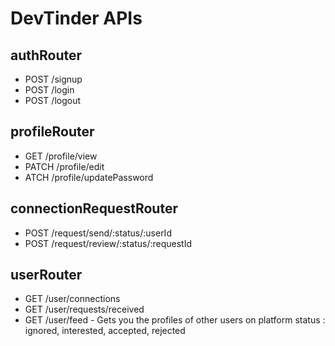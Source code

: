 # DevTinder APIs

## authRouter

- POST /signup
- POST /login
- POST /logout

## profileRouter

- GET /profile/view
- PATCH /profile/edit
- ATCH /profile/updatePassword

## connectionRequestRouter

- POST /request/send/:status/:userId
- POST /request/review/:status/:requestId

## userRouter

- GET /user/connections
- GET /user/requests/received
- GET /user/feed - Gets you the profiles of other users on platform
  status : ignored, interested, accepted, rejected
